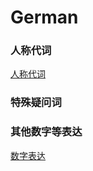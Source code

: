 # German

### 人称代词
[人称代词](https://zhuanlan.zhihu.com/p/405720192)

### 特殊疑问词


### 其他数字等表达
[数字表达](https://www.shmeea.edu.cn/download/20180228/dychb.pdf)
